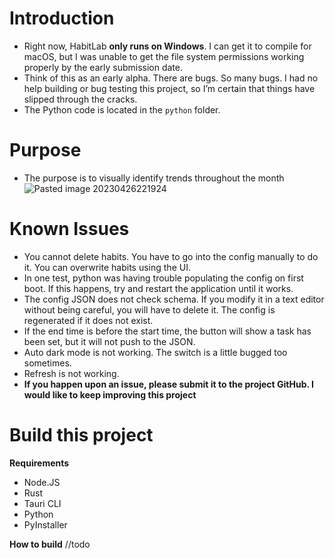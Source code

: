 # Introduction
- Right now, HabitLab **only runs on Windows**. I can get it to compile for macOS, but I was unable to get the file system permissions working properly by the early submission date.
- Think of this as an early alpha. There are bugs. So many bugs. I had no help building or bug testing this project, so I’m certain that things have slipped through the cracks.
- The Python code is located in the `python` folder.

# Purpose
- The purpose is to visually identify trends throughout the month
![Pasted image 20230426221924](https://user-images.githubusercontent.com/99450073/234758607-45abd26c-8cac-4797-832b-f15cda1565d2.png)

# Known Issues
- You cannot delete habits. You have to go into the config manually to do it. You can overwrite habits using the UI.
- In one test, python was having trouble populating the config on first boot. If this happens, try and restart the application until it works.
- The config JSON does not check schema. If you modify it in a text editor without being careful, you will have to delete it. The config is regenerated if it does not exist.
- If the end time is before the start time, the button will show a task has been set, but it will not push to the JSON.
- Auto dark mode is not working. The switch is a little bugged too sometimes.
- Refresh is not working.
- **If you happen upon an issue, please submit it to the project GitHub. I would like to keep improving this project**

# Build this project
**Requirements**
- Node.JS
- Rust
- Tauri CLI
- Python
- PyInstaller

**How to build**
//todo

